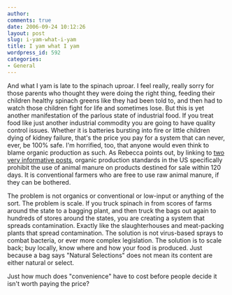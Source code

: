 ```yaml
---
author:
comments: true
date: 2006-09-24 10:12:26
layout: post
slug: i-yam-what-i-yam
title: I yam what I yam
wordpress_id: 592
categories:
- General
---
```


And what I yam is late to the spinach uproar. I feel really, really sorry for those parents who thought they were doing the right thing, feeding their children healthy spinach greens like they had been told to, and then had to watch those children fight for life and sometimes lose. But this is yet another manifestation of the parlous state of industrial food. If you treat food like just another industrial commodity you are going to have quality control issues. Whether it is batteries bursting into fire or little children dying of kidney failure, that's the price you pay for a system that can never, ever, be 100% safe. I'm horrified, too, that anyone would even think to blame organic production as such. As Rebecca points out, by linking to [two very informative posts](http://www.rebeccablood.net/archive/2006/09/two_farmers_talk_about_organic.html), organic production standards in the US specifically prohibit the use of animal manure on products destined for sale within 120 days. It is conventional farmers who are free to use raw animal manure, if they can be bothered.

The problem is not organics or conventional or low-input or anything of the sort. The problem is scale. If you truck  spinach in from scores of farms around the state to a bagging plant, and then truck the bags out again to hundreds of stores around the states, you are creating a system that spreads contamination. Exactly like the slaughterhouses and meat-packing plants that spread contamination. The solution is not virus-based sprays to combat bacteria, or ever more complex legislation. The solution is to scale back; buy locally, know where and how your food is produced. Just because a bag says "Natural Selections" does not mean its content are either natural or select.

Just how much does "convenience" have to cost before people decide it isn't worth paying the price?

